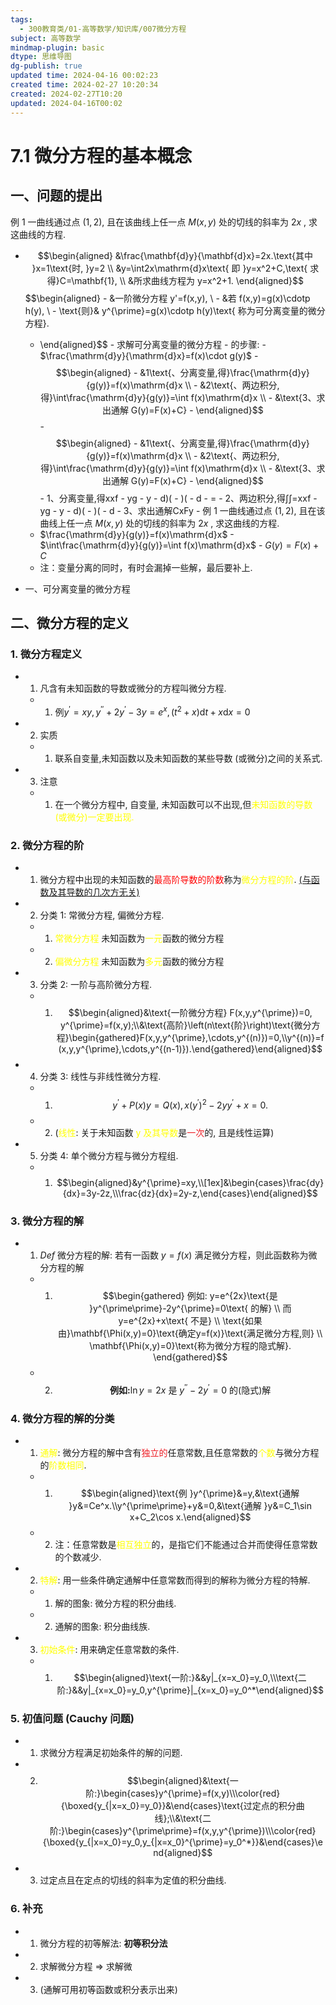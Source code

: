 ```yaml
---
tags:
  - 300教育类/01-高等数学/知识库/007微分方程
subject: 高等数学
mindmap-plugin: basic
dtype: 思维导图
dg-publish: true
updated time: 2024-04-16 00:02:23
created time: 2024-02-27 10:20:34
created: 2024-02-27T10:20
updated: 2024-04-16T00:02
---
```


# 7.1 微分方程的基本概念

## 一、问题的提出

例 1 一曲线通过点 $(1,2)$, 且在该曲线上任一点 $M(x,y)$ 处的切线的斜率为 $2x$ , 求这曲线的方程.
- $$\begin{aligned}   &\frac{\mathbf{d}y}{\mathbf{d}x}=2x.\text{其中 }x=1\text{时, }y=2   \\   &y=\int2x\mathrm{d}x\text{ 即 }y=x^2+C,\text{ 求得}C=\mathbf{1}, \\   &所求曲线方程为 y=x^2+1.
   \end{aligned}$$$$\begin{aligned}    - &一阶微分方程 y'=f(x,y), \\    - &若  f(x,y)=g(x)\cdotp h(y), \\    - \text{则}& y^{\prime}=g(x)\cdotp h(y)\text{ 称为可分离变量的微分方程}.
    - \end{aligned}$$    - 求解可分离变量的微分方程    - 的步骤:    - $\frac{\mathrm{d}y}{\mathrm{d}x}=f(x)\cdot g(y)$    - $$\begin{aligned}    - &1\text{、分离变量,得}\frac{\mathrm{d}y}{g(y)}=f(x)\mathrm{d}x \\    - &2\text{、两边积分,得}\int\frac{\mathrm{d}y}{g(y)}=\int f(x)\mathrm{d}x \\    - &\text{3、求出通解 G(y)=F(x)+C}    - \end{aligned}$$    - $$\begin{aligned}    - &1\text{、分离变量,得}\frac{\mathrm{d}y}{g(y)}=f(x)\mathrm{d}x \\    - &2\text{、两边积分,得}\int\frac{\mathrm{d}y}{g(y)}=\int f(x)\mathrm{d}x \\    - &\text{3、求出通解 G(y)=F(x)+C}    - \end{aligned}$$    - 1、分离变量,得xxf 	- yg 	- y 	- d)(	- )(	- d 	- =	- 2、两边积分,得∫∫=xxf 	- yg 	- y 	- d)(	- )(	- d 	- 3、求出通解CxFy - 例 1 一曲线通过点 $(1,2)$, 且在该曲线上任一点 $M(x,y)$ 处的切线的斜率为 $2x$ , 求这曲线的方程.
    - $\frac{\mathrm{d}y}{g(y)}=f(x)\mathrm{d}x$    - $\int\frac{\mathrm{d}y}{g(y)}=\int f(x)\mathrm{d}x$    - $G(y)=F(x)+C$
    - 注：变量分离的同时，有时会漏掉一些解，最后要补上.

- 一、可分离变量的微分方程

## 二、微分方程的定义

### 1. 微分方程定义
- 1. 凡含有未知函数的导数或微分的方程叫微分方程.
    - 1. $\text{例} y^{\prime}=xy, y^{\prime\prime}+2y^{\prime}-3y=e^x,(t^2+x)\mathrm{d}t+x\mathrm{d}x=0$
- 2. 实质
    - 1. 联系自变量,未知函数以及未知函数的某些导数 (或微分)之间的关系式.
- 3. 注意
    - 1. 在一个微分方程中, 自变量, 未知函数可以不出现,但<font color="#ffff00">未知函数的导数 (或微分)一定要出现.</font>

### 2. 微分方程的阶
- 1. 微分方程中出现的未知函数的<font color="#ff0000">最高阶导数的阶数</font>称为<font color="#ffff00">微分方程的阶</font>. <u>(与函数及其导数的几次方无关)</u>
- 2. 分类 1: 常微分方程, 偏微分方程.
    - 1. <font color="#ffff00">常微分方程</font>  未知函数为<font color="#ffff00">一元</font>函数的微分方程
    - 2. <font color="#ffff00">偏微分方程</font>  未知函数为<font color="#ffff00">多元</font>函数的微分方程
- 3. 分类 2: 一阶与高阶微分方程.
    - 1. $$\begin{aligned}&\text{一阶微分方程} F(x,y,y^{\prime})=0, y^{\prime}=f(x,y);\\&\text{高阶}\left(n\text{阶}\right)\text{微分方程}\begin{gathered}F(x,y,y^{\prime},\cdots,y^{(n)})=0,\\y^{(n)}=f(x,y,y^{\prime},\cdots,y^{(n-1)}).\end{gathered}\end{aligned}$$
- 4. 分类 3: 线性与非线性微分方程.
    - 1. $$y^\prime+P(x)y=Q(x), x(y^\prime)^2-2yy^\prime+x=0.$$
    - 2. (<font color="#ffff00">线性</font>: 关于未知函数 <font color="#ffff00">y 及其导数</font>是<font color=#ed1c24>一次</font>的, 且是线性运算)
- 5. 分类 4: 单个微分方程与微分方程组.
    - 1. $$\begin{aligned}&y^{\prime}=xy,\\[1ex]&\begin{cases}\frac{dy}{dx}=3y-2z,\\\frac{dz}{dx}=2y-z,\end{cases}\end{aligned}$$

### 3. 微分方程的解
- 1. $Def$ 微分方程的解: 若有一函数 $y=f (x)$ 满足微分方程，则此函数称为微分方程的解
    - 1. $$\begin{gathered}
       例如: y=e^{2x}\text{是 }y^{\prime\prime}-2y^{\prime}=0\text{ 的解} \\
       而 y=e^{2x}+x\text{ 不是} \\
       \text{如果由}\mathbf{\Phi(x,y)=0}\text{确定y=f(x)}\text{满足微分方程,则} \\
       \mathbf{\Phi(x,y)=0}\text{称为微分方程的隐式解}. 
       \end{gathered}$$
    - 2. $$\textbf{例如:}\ln y=2x\text{ 是 }y^{\prime\prime}-2y^{\prime}=0\text{ 的}(\text{隐式})\text{解}$$

### 4. 微分方程的解的分类
- 1. <font color="#ffff00">通解</font>: 微分方程的解中含有<font color=#ed1c24>独立的</font>任意常数,且任意常数的<font color="#ffff00">个数</font>与微分方程的<font color="#ffff00">阶数相同</font>.
    - 1. $$\begin{aligned}\text{例 }y^{\prime}&=y,&\text{通解 }y&=Ce^x.\\y^{\prime\prime}+y&=0,&\text{通解 }y&=C_1\sin x+C_2\cos x.\end{aligned}$$
    - 2. 注：任意常数是<font color="#ffff00">相互独立</font>的，是指它们不能通过合并而使得任意常数的个数减少.
- 2. <font color="#ffff00">特解</font>:  用一些条件确定通解中任意常数而得到的解称为微分方程的特解.
    - 1. 解的图象:  微分方程的积分曲线.
    - 2. 通解的图象: 积分曲线族.
- 3. <font color="#ffff00">初始条件</font>: 用来确定任意常数的条件.
    - 1. $$\begin{aligned}\text{一阶:}&&y|_{x=x_0}=y_0,\\\text{二阶:}&&y|_{x=x_0}=y_0,y^{\prime}|_{x=x_0}=y_0^*\end{aligned}$$

### 5. 初值问题 (Cauchy 问题)
- 1. 求微分方程满足初始条件的解的问题.
- 2. $$\begin{aligned}&\text{一阶:}\begin{cases}y^{\prime}=f(x,y)\\\color{red}{\boxed{y_{|x=x_0}=y_0}}&\end{cases}\text{过定点的积分曲线};\\&\text{二阶:}\begin{cases}y^{\prime\prime}=f(x,y,y^{\prime})\\\color{red}{\boxed{y_{|x=x_0}=y_0,y_{|x=x_0}^{\prime}=y_0^*}}&\end{cases}\end{aligned}$$
- 3. 过定点且在定点的切线的斜率为定值的积分曲线.

### 6. **补充**
- 1. 微分方程的初等解法: **初等积分法**
- 2. 求解微分方程 $\Longrightarrow$ 求解微
- 3. (通解可用初等函数或积分表示出来)

